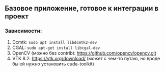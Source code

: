 ## Базовое приложение, готовое к интеграции в проект

### Зависимости:
1. Dcmtk: `sudo apt install libdcmtk2-dev`
2. CGAL: `sudo apt-get install libcgal-dev`
3. OpenCV (можно без contrib): https://github.com/opencv/opencv.git
4. VTK 8.2: https://vtk.org/download/ (может с чем-то путаю, но вроде бы ей нужно установить cuda-toolkit)
